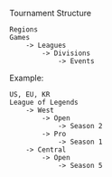 Tournament Structure

```
Regions
Games
	-> Leagues
		-> Divisions
			-> Events
```

Example:

```
US, EU, KR
League of Legends
	-> West
		-> Open
			-> Season 2
		-> Pro
			-> Season 1
	-> Central
		-> Open
			-> Season 5
```
